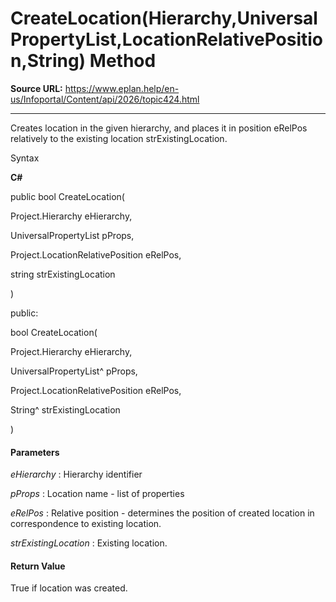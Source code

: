 # CreateLocation(Hierarchy,UniversalPropertyList,LocationRelativePosition,String) Method

**Source URL:** https://www.eplan.help/en-us/Infoportal/Content/api/2026/topic424.html

---

Creates location in the given hierarchy, and places it in position eRelPos relatively to the existing location strExistingLocation.

Syntax

**C#**



public bool CreateLocation( 

   Project.Hierarchy eHierarchy,

   UniversalPropertyList pProps,

   Project.LocationRelativePosition eRelPos,

   string strExistingLocation

)

public:

bool CreateLocation( 

   Project.Hierarchy eHierarchy,

   UniversalPropertyList^ pProps,

   Project.LocationRelativePosition eRelPos,

   String^ strExistingLocation

)


#### Parameters

*eHierarchy*
:   Hierarchy identifier

*pProps*
:   Location name \- list of properties

*eRelPos*
:   Relative position \- determines the position of created location in correspondence to existing location.

*strExistingLocation*
:   Existing location.

#### Return Value

True if location was created.
